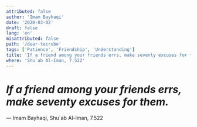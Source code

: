 ```yaml
---
attributed: false
author: 'Imam Bayhaqi'
date: '2020-03-02'
draft: false
lang: 'en'
misattributed: false
path: '/dear-tecrube'
tags: ['Patience', 'Friendship', 'Understanding']
title: 'If a friend among your friends errs, make seventy excuses for them.'
where: 'Shu`ab Al-Iman, 7.522'
---
```


# *If a friend among your friends errs, make seventy excuses for them.*
&mdash; Imam Bayhaqi, Shu`ab Al-Iman, 7.522